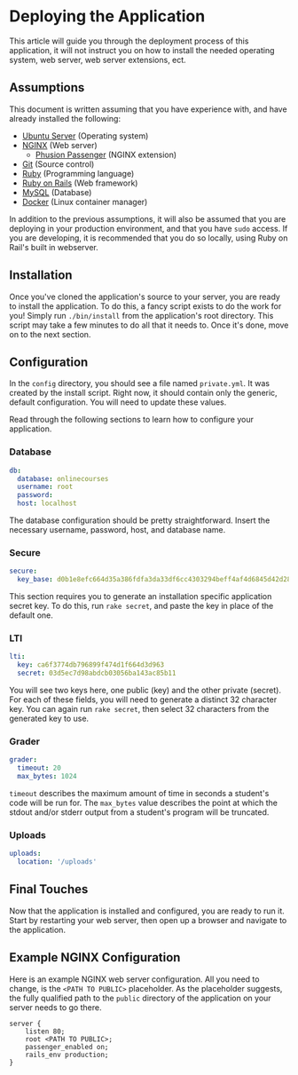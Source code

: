 # Deploying the Application

This article will guide you through the deployment process of this application, it will not instruct you on how to install the needed operating system, web server, web server extensions, ect.

## Assumptions

This document is written assuming that you have experience with, and have already installed the following:

- [Ubuntu Server](http://www.ubuntu.com/server) (Operating system)
- [NGINX](http://nginx.org) (Web server)
  - [Phusion Passenger](https://www.phusionpassenger.com) (NGINX extension)
- [Git](http://git-scm.org) (Source control)
- [Ruby](http://ruby-lang.org) (Programming language)
- [Ruby on Rails](http://rubyonrails.org) (Web framework)
- [MySQL](https://www.mysql.com) (Database)
- [Docker](https://www.docker.com) (Linux container manager)

In addition to the previous assumptions, it will also be assumed that you are deploying in your production environment, and that you have `sudo` access. If you are developing, it is recommended that you do so locally, using Ruby on Rail's built in webserver.

## Installation

Once you've cloned the application's source to your server, you are ready to install the application. To do this, a fancy script exists to do the work for you! Simply run `./bin/install` from the application's root directory. This script may take a few minutes to do all that it needs to. Once it's done, move on to the next section.

## Configuration

In the `config` directory, you should see a file named `private.yml`. It was created by the install script. Right now, it should contain only the generic, default configuration. You will need to update these values.

Read through the following sections to learn how to configure your application.

### Database

```yaml
db:
  database: onlinecourses
  username: root
  password: 
  host: localhost
```

The database configuration should be pretty straightforward. Insert the necessary username, password, host, and database name.

### Secure

```yaml
secure:
  key_base: d0b1e8efc664d35a386fdfa3da33df6cc4303294beff4af4d6845d42d2854fcd95312b8bf54194ae4a67870947af195b65462fd9d80ce7da0f069499c97bc9a3
```

This section requires you to generate an installation specific application secret key. To do this, run `rake secret`, and paste the key in place of the default one.

### LTI

```yaml
lti:
  key: ca6f3774db796899f474d1f664d3d963
  secret: 03d5ec7d98abdcb03056ba143ac85b11
```

You will see two keys here, one public (key) and the other private (secret). For each of these fields, you will need to generate a distinct 32 character key. You can again run `rake secret`, then select 32 characters from the generated key to use.

### Grader

```yaml
grader:
  timeout: 20
  max_bytes: 1024
```

`timeout` describes the maximum amount of time in seconds a student's code will be run for. The `max_bytes` value describes the point at which the stdout and/or stderr output from a student's program will be truncated.

### Uploads

```yaml
uploads:
  location: '/uploads'
```

## Final Touches

Now that the application is installed and configured, you are ready to run it. Start by restarting your web server, then open up a browser and navigate to the application.

## Example NGINX Configuration

Here is an example NGINX web server configuration. All you need to change, is the `<PATH TO PUBLIC>` placeholder. As the placeholder suggests, the fully qualified path to the `public` directory of the application on your server needs to go there.

```nginx
server {
    listen 80;
    root <PATH TO PUBLIC>;
    passenger_enabled on;
    rails_env production;
}
```
